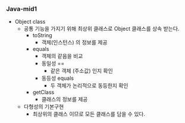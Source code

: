 ### Java-mid1
* Object class
  * 공통 기능을 가지기 위해 최상위 클래스로 Object 클래스를 상속 받는다.
    * toString
      * 객체(인스턴스) 의 정보를 제공 
    * equals
      * 객체의 같음을 비교
      * 동일성 ==
        * 같은 객체 (주소값) 인지 확인
      * 동등성 equals
        * 두 객체가 논리적으로 동등한지 확인 
    * getClass
      * 클래스의 정보를 제공
  * 다형성의 기본구현
    * 최상위의 클래스 이므로 모든 클래스를 담을 수 있다.